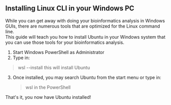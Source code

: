 ## Installing Linux CLI in your Windows PC

While you can get away with doing your bioinformatics analysis in Windows GUIs, there are numerous tools that are optimized for the Linux command line.  
This guide will teach you how to install Ubuntu in your Windows system that you can use those tools for your bioinformatics analysis.  


1. Start Windows PowerShell as Administrator
2. Type in:
  > wsl --install
this will install Ubuntu
3. Once installed, you may search Ubuntu from the start menu or type in:
	> wsl
in the PowerShell
	
That's it, you now have Ubuntu installed!
